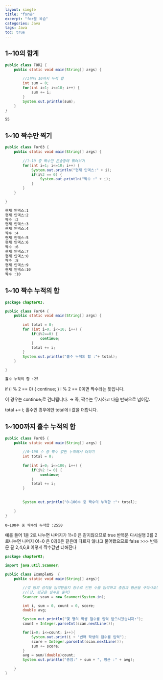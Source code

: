```yaml
---
layout: single
title: "for문"
excerpt: "for문 복습"
categories: Java
tags: Java
toc: true
---
```


## 1~10의 합계
```java
public class FOR2 {
	public static void main(String[] args) {
		
		//1부터 10까지 누적 합
		int sum = 0;
		for(int i=1; i<=10; i++) {
			sum += i;
		}
		System.out.println(sum);
	}
}
```
```mardown
55
```

## 1~10 짝수만 찍기
```java
public class For03 {
	public static void main(String[] args) {
		
		//1~10 중 짝수만 콘솔창에 찎어보기
		for(int i=1; i<=10; i++) {
			System.out.println("현재 인덱스:" + i);
			if(i%2 == 0) {
				System.out.println("짝수 :" + i);
			}
		}
	}

}
```

```markdown
현재 인덱스:1
현재 인덱스:2
짝수 :2
현재 인덱스:3
현재 인덱스:4
짝수 :4
현재 인덱스:5
현재 인덱스:6
짝수 :6
현재 인덱스:7
현재 인덱스:8
짝수 :8
현재 인덱스:9
현재 인덱스:10
짝수 :10
```

## 1~10 짝수 누적의 합
```java
package chapter03;

public class For04 {
	public static void main(String[] args) {
		
		int total = 0;
		for (int i=0; i<=10; i++) {
			if(i%2==0) {
				continue;
			}
			total += i;
		}
		System.out.println("홀수 누적의 합 :"+ total);
	}

}

```
```markdown
홀수 누적의 합 :25
```
if (i % 2 == 0) { continue; }
i % 2 == 0이면 짝수라는 뜻입니다.  

이 경우는 continue;로 건너뜁니다.
→ 즉, 짝수는 무시하고 다음 반복으로 넘어감.  

total += i;
홀수인 경우에만 total에 i 값을 더합니다.

## 1~100까지 홀수 누적의 합

```java
public class For05 {
	public static void main(String[] args) {
	
		//0~100 수 중 짝수 값만 누적해서 더하기
		int total = 0;
		
		for(int i=0; i<=100; i++) { 
			if(i%2 != 0) {
				continue;
			}
			total += i;
		}	
		
		
		System.out.println("0~100수 중 짝수의 누적합 :"+ total);
		
	}
}
```
```markdwon
0~100수 중 짝수의 누적합 :2550
```
예를 들어 1을 2로 나누면 나머지가 1!=0 은 같지않으므로 true 반복문 다시실행
2를 2로나누면 나머지 0!=0 은 0과0은 같은데 다르지 않냐고 물어봤으므로 false >>> 반복문 끝
2,4,6,8 이렇게 짝수값만 더해진다


```java
package chapter03;

import java.util.Scanner;

public class Example05  {
    public static void main(String[] args){

        //몇 명의 성적을 입력받을지 정수로 인원 수를 입력하고 총점과 평균을 구하시오(
        //(단, 평균은 실수로 출력)
        Scanner scan = new Scanner(System.in);

        int i, sum = 0, count = 0, score;
        double avg;

        System.out.println("몇 명의 학생 점수를 입력 받으시겠습니까:");
        count = Integer.parseInt(scan.nextLine());

        for(i=0; i<=count; i++){
            System.out.print(i + "번째 학생의 점수를 입력");
            score = Integer.parseInt(scan.nextLine());
            sum += score;
        }
        avg = sum/(double)count;
        System.out.println("총점:" + sum + ", 평균 :" + avg);

    }
}


```



